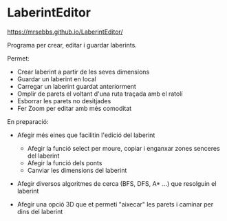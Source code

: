 # LaberintEditor
https://mrsebbs.github.io/LaberintEditor/

Programa per crear, editar i guardar laberints.

Permet:
- Crear laberint a partir de les seves dimensions
- Guardar un laberint en local
- Carregar un laberint guardat anteriorment
- Omplir de parets el voltant d'una ruta traçada amb el ratolí
- Esborrar les parets no desitjades
- Fer Zoom per editar amb més comoditat

En preparació:
- Afegir més eines que facilitin l'edició del laberint
	- Afegir la funció select per moure, copiar i enganxar zones senceres del laberint
	- Afegir la funció dels ponts
	- Canviar les dimensions del laberint

- Afegir diversos algoritmes de cerca (BFS, DFS, A* ...) que resolguin el laberint

- Afegir una opció 3D que et permeti "aixecar" les parets i caminar per dins del laberint